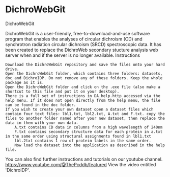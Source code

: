 # DichroWebGit
DichroWebGit

DichroWebGit is a user-friendly, free-to-download-and-use software program that enables the analyses of circular dichroism (CD) and synchrotron radiation circular dichroism (SRCD) spectroscopic data. It has been created to replace the DichroWeb secondary stucture analysis web server when and if the server is no longer available.
Instructions

    Download the DichroWebGit repository and save the files onto your hard drive.
    Open the DichroWebGit folder, which contains three folders: datasets, doc and DichroIDP. Do not remove any of these folders. Keep the whole package as it is.
    Open the DichroWebGit folder and click on the .exe file (also make a shortcut to this file and put it on your desktop).
    There is a full set of instructions in DA_help.http accessed via the help menu. If it does not open directly from the help menu, the file can be found in the doc folder.
    If you wish to create your own dataset open a dataset files which contain four text files: lbl1.txt, lbl2.txt, A.txt and F.txt. copy the files to another folder named after your new dataset, then replace the data in them with your own data.
        A.txt contains CD data in columns from a high wavelength of 240nm
        F.txt contains secondary structure data for each protein in a.txt in the same order using structural assignments found in lbl1.txt
        lbl.2txt contains 1 row of protein labels in the same order.
        Now load the dataset into the application as described in the help file.

You can also find further instructions and tutorials on our youtube channel. https://www.youtube.com/@ThePcddb/featured
View the video entitled 'DichroIDP'.
